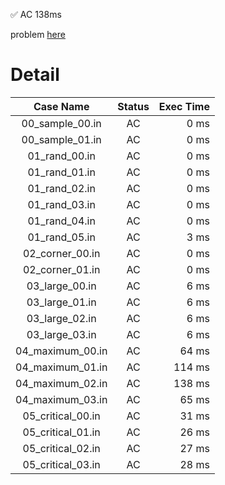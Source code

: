 ✅  AC  138ms

problem [here](https://onlinejudge.u-aizu.ac.jp/courses/library/3/DSL/2/DSL_2_D)

# Detail

| Case Name | Status | Exec Time |
|:---------:|:------:|---------:|
| 00_sample_00.in | AC | 0 ms |
| 00_sample_01.in | AC | 0 ms |
| 01_rand_00.in | AC | 0 ms |
| 01_rand_01.in | AC | 0 ms |
| 01_rand_02.in | AC | 0 ms |
| 01_rand_03.in | AC | 0 ms |
| 01_rand_04.in | AC | 0 ms |
| 01_rand_05.in | AC | 3 ms |
| 02_corner_00.in | AC | 0 ms |
| 02_corner_01.in | AC | 0 ms |
| 03_large_00.in | AC | 6 ms |
| 03_large_01.in | AC | 6 ms |
| 03_large_02.in | AC | 6 ms |
| 03_large_03.in | AC | 6 ms |
| 04_maximum_00.in | AC | 64 ms |
| 04_maximum_01.in | AC | 114 ms |
| 04_maximum_02.in | AC | 138 ms |
| 04_maximum_03.in | AC | 65 ms |
| 05_critical_00.in | AC | 31 ms |
| 05_critical_01.in | AC | 26 ms |
| 05_critical_02.in | AC | 27 ms |
| 05_critical_03.in | AC | 28 ms |


